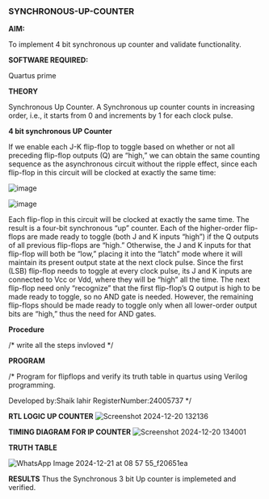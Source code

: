 ### SYNCHRONOUS-UP-COUNTER

**AIM:**

To implement 4 bit synchronous up counter and validate functionality.

**SOFTWARE REQUIRED:**

Quartus prime

**THEORY**

Synchronous Up Counter. A Synchronous up counter counts in increasing order, i.e., it starts from 0 and increments by 1 for each clock pulse.

**4 bit synchronous UP Counter**

If we enable each J-K flip-flop to toggle based on whether or not all preceding flip-flop outputs (Q) are “high,” we can obtain the same counting sequence as the asynchronous circuit without the ripple effect, since each flip-flop in this circuit will be clocked at exactly the same time:

![image](https://github.com/naavaneetha/SYNCHRONOUS-UP-COUNTER/assets/154305477/d5db3fa0-e413-404c-b80e-b2f39d82e7e8)


![image](https://github.com/naavaneetha/SYNCHRONOUS-UP-COUNTER/assets/154305477/52cb61eb-d04b-442d-810c-31185a68410b)

Each flip-flop in this circuit will be clocked at exactly the same time.
The result is a four-bit synchronous “up” counter. Each of the higher-order flip-flops are made ready to toggle (both J and K inputs “high”) if the Q outputs of all previous flip-flops are “high.”
Otherwise, the J and K inputs for that flip-flop will both be “low,” placing it into the “latch” mode where it will maintain its present output state at the next clock pulse.
Since the first (LSB) flip-flop needs to toggle at every clock pulse, its J and K inputs are connected to Vcc or Vdd, where they will be “high” all the time.
The next flip-flop need only “recognize” that the first flip-flop’s Q output is high to be made ready to toggle, so no AND gate is needed.
However, the remaining flip-flops should be made ready to toggle only when all lower-order output bits are “high,” thus the need for AND gates.

**Procedure**

/* write all the steps invloved */

**PROGRAM**

/* Program for flipflops and verify its truth table in quartus using Verilog programming. 

Developed by:Shaik lahir
RegisterNumber:24005737
*/

**RTL LOGIC UP COUNTER**
![Screenshot 2024-12-20 132136](https://github.com/user-attachments/assets/8c08df53-ed4e-4e8c-95ba-eef5773897f6)

**TIMING DIAGRAM FOR IP COUNTER**
![Screenshot 2024-12-20 134001](https://github.com/user-attachments/assets/b4f65162-3619-4136-817e-febc409839b4)

**TRUTH TABLE**

![WhatsApp Image 2024-12-21 at 08 57 55_f20651ea](https://github.com/user-attachments/assets/233ac69f-a341-4be1-8757-b6ad53de513e)


**RESULTS**
Thus the Synchronous 3 bit Up counter is implemeted and verified.
